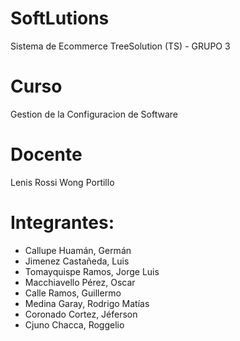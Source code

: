 # SoftLutions
Sistema de Ecommerce TreeSolution (TS) - GRUPO 3

# **Curso**
Gestion de la Configuracion de Software

# **Docente**  
Lenis Rossi Wong Portillo  

# **Integrantes:** 
* Callupe Huamán, Germán
* Jimenez Castañeda, Luis
* Tomayquispe Ramos, Jorge Luis
* Macchiavello Pérez, Oscar
* Calle Ramos, Guillermo
* Medina Garay, Rodrigo Matías
* Coronado Cortez, Jéferson
* Cjuno Chacca, Roggelio
